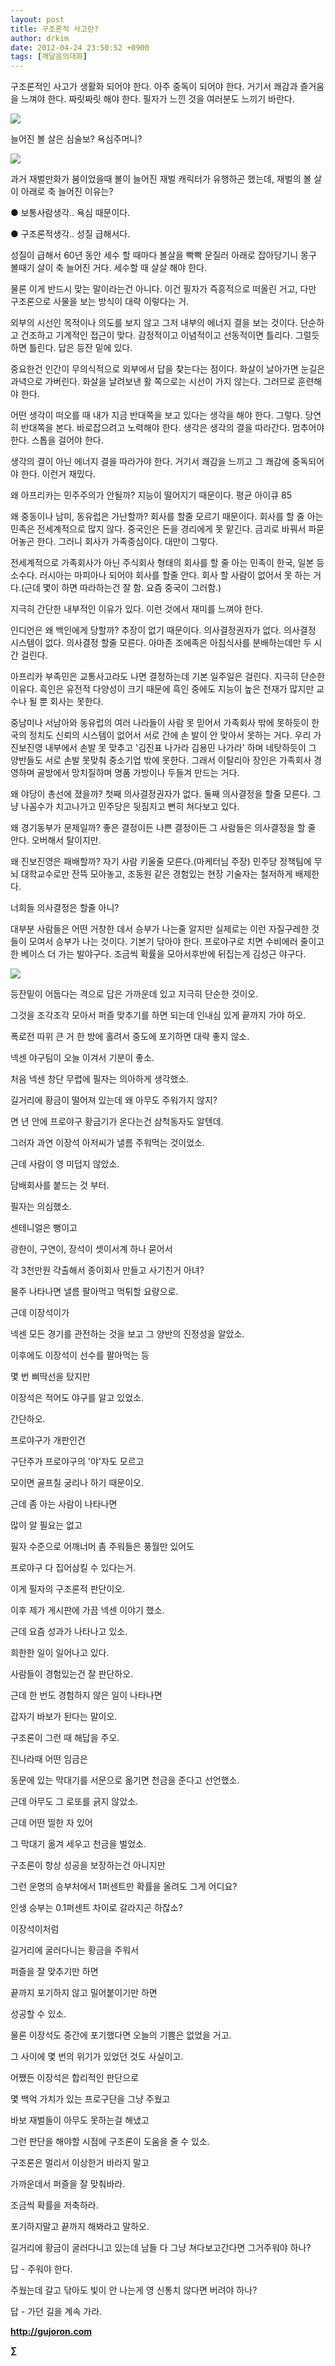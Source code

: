 ```yaml
---
layout: post
title: 구조론적 사고란?
author: drkim
date: 2012-04-24 23:50:52 +0900
tags: [깨달음의대화]
---
```

구조론적인 사고가 생활화 되어야 한다. 아주 중독이 되어야 한다. 거기서 쾌감과 즐거움을 느껴야 한다. 짜릿짜릿 해야 한다. 필자가 느낀 것을 여러분도 느끼기 바란다. 



 ![](/files/attach/images/198/499/258/0000.JPG)



늘어진 볼 살은 심술보? 욕심주머니?



![](/files/attach/images/198/499/258/3333.jpg)



과거 재벌만화가 붐이었을때 볼이 늘어진 재벌 캐릭터가 유행하곤 했는데, 재벌의 볼 살이 아래로 축 늘어진 이유는? 

● 보통사람생각.. 욕심 때문이다.

  
● 구조론적생각.. 성질 급해서다. 



성질이 급해서 60년 동안 세수 할 때마다 볼살을 빡빡 문질러 아래로 잡아당기니 몽구 볼때기 살이 축 늘어진 거다. 세수할 때 살살 해야 한다. 



물론 이게 반드시 맞는 말이라는건 아니다. 이건 필자가 즉흥적으로 떠올린 거고, 다만 구조론으로 사물을 보는 방식이 대략 이렇다는 거.

외부의 시선인 목적이나 의도를 보지 않고 그저 내부의 에너지 결을 보는 것이다. 단순하고 건조하고 기계적인 접근이 맞다. 감정적이고 이념적이고 선동적이면 틀리다. 그럴듯 하면 틀린다. 답은 등잔 밑에 있다. 

중요한건 인간이 무의식적으로 외부에서 답을 찾는다는 점이다. 화살이 날아가면 눈길은 과녁으로 가버린다. 화살을 날려보낸 활 쪽으로는 시선이 가지 않는다. 그러므로 훈련해야 한다. 

어떤 생각이 떠오를 때 내가 지금 반대쪽을 보고 있다는 생각을 해야 한다. 그렇다. 당연히 반대쪽을 본다. 바로잡으려고 노력해야 한다. 생각은 생각의 결을 따라간다. 멈추어야 한다. 스톱을 걸어야 한다. 

생각의 결이 아닌 에너지 결을 따라가야 한다. 거기서 쾌감을 느끼고 그 쾌감에 중독되어야 한다. 이런거 재밌다. 

왜 아프리카는 민주주의가 안될까? 지능이 떨어지기 때문이다. 평균 아이큐 85 

왜 중동이나 남미, 동유럽은 가난할까? 회사를 할줄 모르기 때문이다. 회사를 할 줄 아는 민족은 전세계적으로 많지 않다. 중국인은 돈을 경리에게 못 맡긴다. 금괴로 바꿔서 파묻어놓곤 한다. 그러니 회사가 가족중심이다. 대만이 그렇다. 

전세계적으로 가족회사가 아닌 주식회사 형태의 회사를 할 줄 아는 민족이 한국, 일본 등 소수다. 러시아는 마피아나 되어야 회사를 할줄 안다. 회사 할 사람이 없어서 못 하는 거다.(근데 몇이 하면 따라하는건 잘 함. 요즘 중국이 그러함.) 

지극히 간단한 내부적인 이유가 있다. 이런 것에서 재미를 느껴야 한다. 

인디언은 왜 백인에게 당할까? 추장이 없기 때문이다. 의사결정권자가 없다. 의사결정 시스템이 없다. 의사결정 할줄 모른다. 아마존 조에족은 아침식사를 분배하는데만 두 시간 걸린다. 

아프리카 부족민은 교통사고라도 나면 결정하는데 기본 일주일은 걸린다. 지극히 단순한 이유다. 흑인은 유전적 다양성이 크기 때문에 흑인 중에도 지능이 높은 천재가 많지만 교수나 될 뿐 회사는 못한다. 



중남미나 서남아와 동유럽의 여러 나라들이 사람 못 믿어서 가족회사 밖에 못하듯이 한국의 정치도 신뢰의 시스템이 없어서 서로 간에 손 발이 안 맞아서 못하는 거다. 우리 가 진보진영 내부에서 손발 못 맞추고 '김진표 나가라 김용민 나가라' 하며 네탓하듯이 그 양반들도 서로 손발 못맞춰 중소기업 밖에 못한다. 그래서 이탈리아 장인은 가족회사 경영하며 골방에서 망치질하며 명품 가방이나 두들겨 만드는 거다. 

왜 야당이 총선에 졌을까? 첫째 의사결정권자가 없다. 둘째 의사결정을 할줄 모른다. 그냥 나꼼수가 치고나가고 민주당은 뒷짐지고 뻔히 쳐다보고 있다. 

왜 경기동부가 문제일까? 좋은 결정이든 나쁜 결정이든 그 사람들은 의사결정을 할 줄 안다. 오버해서 탈이지만. 

왜 진보진영은 패배할까? 자기 사람 키울줄 모른다.(마케터님 주장) 민주당 정책팀에 무뇌 대학교수로만 잔뜩 모아놓고, 조동원 같은 경험있는 현장 기술자는 철저하게 배제한다. 



너희들 의사결정은 할줄 아니?



대부분 사람들은 어떤 거창한 데서 승부가 나는줄 알지만 실제로는 이런 자질구레한 것들이 모여서 승부가 나는 것이다. 기본기 닦아야 한다. 프로야구로 치면 수비에러 줄이고 한 베이스 더 가는 발야구다. 조금씩 확률을 모아서후반에 뒤집는게 김성근 야구다.





![](/files/attach/images/199/290/248/123456.JPG)



등잔밑이 어둡다는 격으로 답은 가까운데 있고 지극히 단순한 것이오.

그것을 조각조각 모아서 퍼즐 맞추기를 하면 되는데 인내심 있게 끝까지 가야 하오.

폭로전 따위 큰 거 한 방에 홀려서 중도에 포기하면 대략 좋지 않소.



넥센 야구팀이 오늘 이겨서 기분이 좋소.

처음 넥센 창단 무렵에 필자는 의아하게 생각했소.

길거리에 황금이 떨어져 있는데 왜 아무도 주워가지 않지?

면 년 안에 프로야구 황금기가 온다는건 삼척동자도 알텐데.

그러자 과연 이장석 아저씨가 낼름 주워먹는 것이었소.

근데 사람이 영 미덥지 않았소.

담배회사를 붙드는 것 부터.

필자는 의심했소.

센테니얼은 뻥이고 

광한이, 구연이, 장석이 셋이서계 하나 묻어서 

각 3천만원 갹출해서 종이회사 만들고 사기친거 아녀?

물주 나타나면 낼름 팔아먹고 먹튀할 요량으로.



근데 이장석이가 

넥센 모든 경기를 관전하는 것을 보고 그 양반의 진정성을 알았소.

이후에도 이장석이 선수를 팔아먹는 등 

몇 번 삐딱선을 탔지만 

이장석은 적어도 야구를 알고 있었소.

간단하오.

프로야구가 개판인건 

구단주가 프로야구의 '야'자도 모르고

모이면 골프칠 궁리나 하기 때문이오.

근데 좀 아는 사람이 나타나면

많이 알 필요는 없고 

필자 수준으로 어깨너머 좀 주워들은 풍월만 있어도

프로야구 다 집어삼킬 수 있다는거.

이게 필자의 구조론적 판단이오.

이후 제가 게시판에 가끔 넥센 이야기 했소.

근데 요즘 성과가 나타나고 있소.

희한한 일이 일어나고 있다.



사람들이 경험있는건 잘 판단하오.

근데 한 번도 경험하지 않은 일이 나타나면

갑자기 바보가 된다는 말이오.

구조론이 그런 때 해답을 주오.

진나라때 어떤 임금은 

동문에 있는 막대기를 서문으로 옮기면 천금을 준다고 선언했소.

근데 아무도 그 로또를 긁지 않았소.

근데 어떤 띨한 자 있어

그 막대기 옮겨 세우고 천금을 벌었소.

구조론이 항상 성공을 보장하는건 아니지만 

그런 운명의 승부처에서 1퍼센트만 확률을 올려도 그게 어디요?

인생 승부는 0.1퍼센트 차이로 갈라지곤 하잖소?



이장석이처럼 

길거리에 굴러다니는 황금을 주워서

퍼즐을 잘 맞추기만 하면

끝까지 포기하지 않고 밀어붙이기만 하면

성공할 수 있소.

물론 이장석도 중간에 포기했다면 오늘의 기쁨은 없었을 거고.

그 사이에 몇 번의 위기가 있었던 것도 사실이고.

어쨌든 이장석은 합리적인 판단으로

몇 백억 가치가 있는 프로구단을 그냥 주웠고

바보 재벌들이 아무도 못하는걸 해냈고

그런 판단을 해야할 시점에 구조론이 도움을 줄 수 있소.



구조론은 멀리서 이상한거 바라지 말고

가까운데서 퍼즐을 잘 맞춰바라.

조금씩 확률을 저축하라.

포기하지말고 끝까지 해봐라고 말하오.



길거리에 황금이 굴러다니고 있는데 남들 다 그냥 쳐다보고간다면 그거주워야 하나?

답 - 주워야 한다.

주웠는데 갈고 닦아도 빛이 안 나는게 영 신통치 않다면 버려야 하나?

답 - 가던 길을 계속 가라.







**http://gujoron.com** 


**∑**